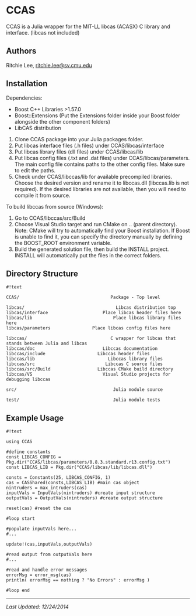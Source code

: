 # CCAS

CCAS is a Julia wrapper for the MIT-LL libcas (ACASX) C library and interface.  (libcas not included)

## Authors

Ritchie Lee, ritchie.lee@sv.cmu.edu

## Installation

Dependencies: 
* Boost C++ Libraries  >1.57.0
* Boost::Extensions (Put the Extensions folder inside your Boost folder alongside the other component folders)
* LibCAS distribution

1. Clone CCAS package into your Julia packages folder.
2. Put libcas interface files (.h files) under CCAS/libcas/interface
3. Put libcas library files (dll files) under CCAS/libcas/lib
4. Put libcas config files (.txt and .dat files) under CCAS/libcas/parameters.  The main config file contains paths to the other config files.  Make sure to edit the paths.
5. Check under CCAS/libccas/lib for available precompiled libraries.  Choose the desired version and rename it to libccas.dll (libccas.lib is not required).  If the desired libraries are not available, then you will need to compile it from source.

To build libccas from source (Windows):

1. Go to CCAS/libccas/src/Build
2. Choose Visual Studio target and run CMake on .. (parent directory).
Note: CMake will try to automatically find your Boost installation.  If Boost is unable to find it, you can specify the directory manually by defining the BOOST_ROOT environment variable.
3. Build the generated solution file, then build the INSTALL project.  INSTALL will automatically put the files in the correct folders.


## Directory Structure
```
#!text

CCAS/                                   Package - Top level

libcas/                                   Libcas distribution top
libcas/interface                     Place libcas header files here
libcas/lib                               Place libcas library files here
libcas/parameters                Place libcas config files here

libccas/                                C wrapper for libcas that stands between Julia and libcas
libccas/doc                          Libccas documentation
libccas/include                    Libccas header files
libccas/lib                            Libccas library files
libccas/src                           Libccas C source files
libccas/src/Build                  Libccas CMake build directory
libccas/VS                           Visual Studio projects for debugging libccas

src/                                     Julia module source

test/                                    Julia module tests

```

## Example Usage
```
#!text

using CCAS

#define constants
const LIBCAS_CONFIG = Pkg.dir("CCAS/libcas/parameters/0.8.3.standard.r13.config.txt")
const LIBCAS_LIB = Pkg.dir("CCAS/libcas/lib/libcas.dll")

consts = Constants(25, LIBCAS_CONFIG, 1)
cas = CASShared(consts,LIBCAS_LIB) #main cas object
nintruders = max_intruders(cas)
inputVals = InputVals(nintruders) #create input structure
outputVals = OutputVals(nintruders) #create output structure

reset(cas) #reset the cas

#loop start

#populate inputVals here...
#...

update!(cas,inputVals,outputVals)

#read output from outputVals here
#...

#read and handle error messages
errorMsg = error_msg(cas)
println( errorMsg == nothing ? "No Errors" : errorMsg )

#loop end

```

***

*Last Updated: 12/24/2014*